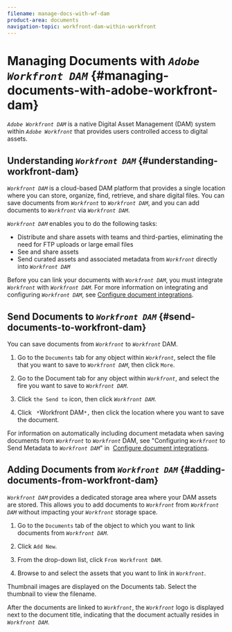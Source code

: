 ```yaml
---
filename: manage-docs-with-wf-dam
product-area: documents
navigation-topic: workfront-dam-within-workfront
---
```




# Managing Documents with *`Adobe Workfront DAM`* {#managing-documents-with-adobe-workfront-dam}

*`Adobe Workfront DAM`* is a native Digital Asset Management (DAM) system within *`Adobe Workfront`* that provides users controlled access to digital assets. 


## Understanding *`Workfront DAM`* {#understanding-workfront-dam}

*`Workfront DAM`* is a cloud-based DAM platform that provides a single location where you can store, organize, find, retrieve, and share digital files. You can save documents from *`Workfront`* to *`Workfront DAM`*, and you can add documents to *`Workfront`* via *`Workfront DAM`*.


*`Workfront DAM`* enables you to do the following tasks:



* Distribute and share assets with teams and third-parties, eliminating the need for FTP uploads or large email files
* See and share assets
* Send curated assets and associated metadata from *`Workfront`* directly into *`Workfront DAM`*&nbsp;



Before you can link your documents with *`Workfront DAM`*, you must integrate *`Workfront`* with *`Workfront DAM`*. For more information on integrating and configuring *`Workfront DAM`*, see [Configure document integrations](configure-document-integrations.md).


## Send Documents to  *`Workfront DAM`* {#send-documents-to-workfront-dam}

You can save documents from *`Workfront`* to *`Workfront`*&nbsp;DAM.



1. Go to the  `Documents` tab for any object within *`Workfront`*, select the file that you want to save to *`Workfront DAM`*, then click `More`.

1. Go to the Document tab for any object within *`Workfront`*, and select the fire you want to save to *`Workfront DAM`*.

1. Click `the Send to` icon, then click *`Workfront DAM`*.  

1. Click  ` *`Workfront DAM`*,` then click the location where you want to save the document.


For information on automatically including document metadata when saving documents from *`Workfront`* to *`Workfront`* DAM, see "Configuring *`Workfront`* to Send Metadata to *`Workfront DAM`*" in&nbsp; [Configure document integrations](configure-document-integrations.md).


## Adding Documents from *`Workfront DAM`* {#adding-documents-from-workfront-dam}

*`Workfront DAM`* provides a dedicated storage area where your DAM assets are stored. This allows you to add documents to *`Workfront`* from *`Workfront DAM`* without impacting your  *`Workfront`* storage space.&nbsp;



1. Go to the `Documents` tab of the object to which you want to link documents from *`Workfront DAM`*.

1. Click  `Add New`.  
  
  

1. From the drop-down list, click  `From Workfront DAM`.
1.  Browse to and select the assets that you want to link in *`Workfront`*.


   Thumbnail images are displayed on the Documents tab. Select the thumbnail to view the filename.&nbsp;


   After the documents are linked to *`Workfront`*, the *`Workfront`* logo is displayed next to the document title, indicating that the document actually resides in *`Workfront DAM`*.



